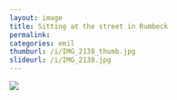 ```yaml
---
layout: image
title: Sitting at the street in Rumbeck
permalink: 
categories: emil
thumburl: /i/IMG_2138_thumb.jpg
slideurl: /i/IMG_2138.jpg 
---
```

![]({{site.url}}/i/IMG_2138.jpg)

